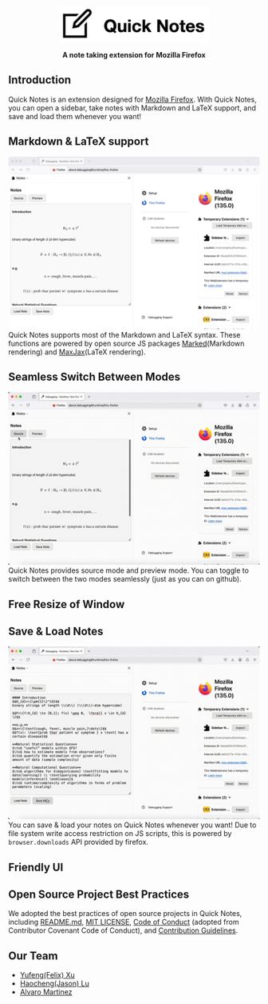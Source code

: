 <div align="center">
    <img src="figs/title.png" alt="Quick Notes" width="300" height="auto">

**A note taking extension for Mozilla Firefox**
</div>

## Introduction

Quick Notes is an extension designed for [Mozilla Firefox](https://www.mozilla.org/en-US/firefox/). With Quick Notes, you can open a sidebar, take notes with Markdown and LaTeX support, and save and load them whenever you want!

## Markdown \& LaTeX support 
![render](figs/render.jpg)
Quick Notes supports most of the Markdown and LaTeX syntax. These functions are powered by open source JS packages [Marked](https://github.com/markedjs/marked)(Markdown rendering) and [MaxJax](https://github.com/mathjax/MathJax)(LaTeX rendering).

## Seamless Switch Between Modes
![switch_mode](figs/switch_mode.gif)
Quick Notes provides source mode and preview mode. You can toggle to switch between the two modes seamlessly (just as you can on github).

## Free Resize of Window

## Save \& Load Notes
![save_load](figs/save_load.gif)
You can save \& load your notes on Quick Notes whenever you want! Due to file system write access restriction on JS scripts, this is powered by `browser.downloads` API provided by firefox.

## Friendly UI

## Open Source Project Best Practices
We adopted the best practices of open source projects in Quick Notes, including [README.md](README.md), [MIT LICENSE](LICENSE), [Code of Conduct](CODE_OF_CONDUCT.md) (adopted from Contributor Covenant Code of Conduct), and [Contribution Guidelines](CONTRIBUTING.md).

## Our Team
- [Yufeng(Felix) Xu](https://zephyr271828.github.io/)
- [Haocheng(Jason) Lu](https://github.com/LuHC409)
- [Alvaro Martinez](https://github.com/AlvaroMartinezM)

